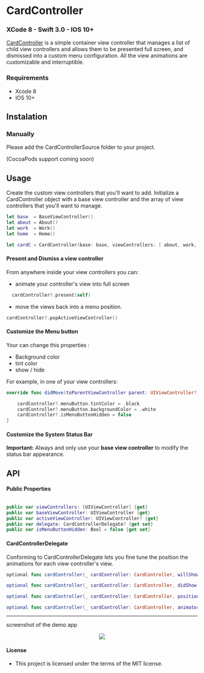 # CardController
### XCode 8 - Swift 3.0 - IOS 10+




[CardController](https://github.com/manuelCarlos/CardController) is a simple container view controller that manages a list of child view controllers and allows them to be presented full screen, and dismissed into a custom menu configuration. All the view animations are customizable and interruptible.



### Requirements
- Xcode 8
- IOS 10+


## Instalation

### Manually
Please add the CardControllerSource folder to your project.

(CocoaPods support coming soon)




## Usage

 Create the custom view controllers that you'll want to add.
 Initialize a CardController object with a base view controller and the array of view controllers that you'll want to manage.

```swift
let base  = BaseViewController()
let about = About()
let work  = Work()
let home  = Home()

let cardC = CardController(base: base, viewControllers: [ about, work, home ])

```

#### Present and Dismiss a view controller
From anywhere inside your view controllers you can:
- animate your controller's view into full screen
```swift
  cardController?.present(self)
```

- move the views back into a menu position.
```swift
cardController?.popActiveViewController()
```

#### Customize the Menu button
Your can change this properties :
- Background color
- tint color
- show / hide

For example, in one of your view controllers:
```swift
override func didMove(toParentViewController parent: UIViewController?) {

    cardController?.menuButton.tintColor = .black
    cardController?.menuButton.backgroundColor = .white
    cardController?.isMenuButtonHidden = false
}
```

#### Customize the System Status Bar

**Important:** Always and only use your **base view controller** to modify the status bar appearance.


## API

#### Public Properties

```swift

public var viewControllers: [UIViewController] {get}
public var baseViewController: UIViewController {get}
public var activeViewController: UIViewController? {get}
public var delegate: CardControllerDelegate? {get set}
public var isMenuButtonHidden: Bool = false {get set}

```




#### CardControllerDelegate

Conforming to CardControllerDelegate lets you fine tune the position the animations for each view controller's view.

```swift
optional func cardController(_ cardController: CardController, willShow viewController: UIViewController)

optional func cardController(_ cardController: CardController, didShow  viewController: UIViewController)

optional func cardController(_ cardController: CardController, positionForDismissed viewController: UIViewController) -> CGPoint

optional func cardController(_ cardController: CardController, animatorFor viewController: UIViewController) -> UIViewPropertyAnimator?
```


----
screenshot of the demo app

<p align="center">
   <img src="http://manuelcarlos.github.io/images/cards.gif" >
</p>



#### License
 - This project is licensed under the terms of the MIT license.
